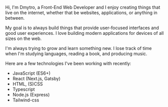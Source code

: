 Hi, I'm Dmytro, a Front-End Web Developer and I enjoy creating things that live on the internet, whether that be websites, applications, or anything in between.

My goal is to always build things that provide user-focused interfaces and good user experiences. I love building modern applications for devices of all sizes on the web.

I'm always trying to grow and learn something new. I lose track of time when I'm studying languages, reading a book, and producing music.

Here are a few technologies I've been working with recently:

- JavaScript (ES6+)
- React (Next.js, Gatsby)
- HTML, (S)CSS
- Typescript
- Node.js (Express)
- Tailwind-css
